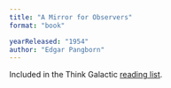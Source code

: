 ```yaml
---
title: "A Mirror for Observers"
format: "book"

yearReleased: "1954"
author: "Edgar Pangborn"
---
```

 Included in the Think Galactic <a href="http://thinkgalactic.org/reading-lists/by-author/">reading list</a>.